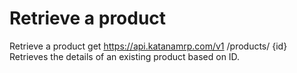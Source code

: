 # Retrieve a product

Retrieve a product get https://api.katanamrp.com/v1 /products/ {id} Retrieves the
details of an existing product based on ID.
